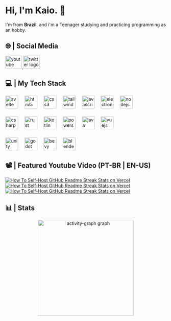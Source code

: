 <h1>Hi, I'm Kaio. 👋</h1>

I'm from **Brazil**,
and i'm a Teenager studying and practicing programming as an hobby.

<h2>🌐 | Social Media</h2>

<div align="left">
  <a href="https://www.youtube.com/@srkaio7882" target="_blank">
    <img src="https://raw.githubusercontent.com/maurodesouza/profile-readme-generator/master/src/assets/icons/social/youtube/default.svg" width="52" height="40" alt="youtube logo"  />
  </a>
  <a href="https://x.com/SrKaio05497576" target="_blank">
    <img src="https://raw.githubusercontent.com/maurodesouza/profile-readme-generator/master/src/assets/icons/social/twitter/default.svg" width="52" height="40" alt="twitter logo"  />
  </a>
</div>

<h2>💻 | My Tech Stack</h2>

<div align="left">
  <img src="https://skillicons.dev/icons?i=svelte" height="40" alt="svelte logo"  />
  <img width="12" />
  <img src="https://skillicons.dev/icons?i=html" height="40" alt="html5 logo"  />
  <img width="12" />
  <img src="https://skillicons.dev/icons?i=css" height="40" alt="css3 logo"  />
  <img width="12" />
  <img src="https://skillicons.dev/icons?i=tailwind" height="40" alt="tailwindcss logo"  />
  <img width="12" />
  <img src="https://skillicons.dev/icons?i=js" height="40" alt="javascript logo"  />
  <img width="12" />
  <img src="https://skillicons.dev/icons?i=electron" height="40" alt="electron logo"  />
  <img width="12" />
  <img src="https://skillicons.dev/icons?i=nodejs" height="40" alt="nodejs logo"  />
</div>

###

<div align="left">
  <img src="https://skillicons.dev/icons?i=cs" height="40" alt="csharp logo"  />
  <img width="12" />
  <img src="https://skillicons.dev/icons?i=rust" height="40" alt="rust logo"  />
  <img width="12" />
  <img src="https://skillicons.dev/icons?i=kotlin" height="40" alt="kotlin logo"  />
  <img width="12" />
  <img src="https://skillicons.dev/icons?i=powershell" height="40" alt="powershell logo"  />
  <img width="12" />
  <img src="https://skillicons.dev/icons?i=java" height="40" alt="java logo"  />
  <img width="12" />
  <img src="https://skillicons.dev/icons?i=vue" height="40" alt="vuejs logo"  />
</div>

###

<div align="left">
  <img src="https://skillicons.dev/icons?i=unity" height="40" alt="unity logo"  />
  <img width="12" />
  <img src="https://skillicons.dev/icons?i=godot" height="40" alt="godot logo"  />
  <img width="12" />
  <img src="https://skillicons.dev/icons?i=bevy" height="40" alt="bevy logo"  />
  <img width="12" />
  <img src="https://skillicons.dev/icons?i=blender" height="40" alt="blender logo"  />
</div>

<h2>📽️ | Featured Youtube Video (PT-BR | EN-US)</h2>
<a href="https://www.youtube.com/watch?v=sphdd5FV14w">
  <picture>
    <source media="(prefers-color-scheme: dark)" srcset="https://ytcards.demolab.com/?id=sphdd5FV14w&title=Eu+fiz+um+jogo+muito+BIZARRO+de+terror+para+meu+amigo+|+Devlog+2">
    <img src="https://ytcards.demolab.com/?id=sphdd5FV14w&title=Eu+fiz+um+jogo+muito+BIZARRO+de+terror+para+meu+amigo+|+Devlog+2" alt="How To Self-Host GitHub Readme Streak Stats on Vercel" title="Eu fiz um jogo muito BIZARRO de terror para meu amigo | Devlog 2">
  </picture>
</a>
<a href="https://www.youtube.com/watch?v=wsh6Xi-GeFI">
  <picture>
    <source media="(prefers-color-scheme: dark)" srcset="https://ytcards.demolab.com/?id=wsh6Xi-GeFI&title=Sr+Kaio+-+Zer0's+Theme+(Kaio's+Dream+2+OST)">
    <img src="https://ytcards.demolab.com/?id=wsh6Xi-GeFI&title=Sr+Kaio+-+Zer0's+Theme+(Kaio's+Dream+2+OST)" alt="How To Self-Host GitHub Readme Streak Stats on Vercel" title=" Sr Kaio - Zer0's Theme (Kaio's Dream 2 OST)">
  </picture>
</a>
<a href="https://www.youtube.com/watch?v=TaFW-7SrMsk">
  <picture>
    <source media="(prefers-color-scheme: dark)" srcset="https://ytcards.demolab.com/?id=TaFW-7SrMsk&title=Some+Scrapped+Animations">
    <img src="https://ytcards.demolab.com/?id=TaFW-7SrMsk&title=Some+Scrapped+Animations" alt="How To Self-Host GitHub Readme Streak Stats on Vercel" title="Some Scrapped Animations">
  </picture>
</a>
<h2>📊 | Stats</h2>

<div align="center">
  <img src="https://github-readme-activity-graph.vercel.app/graph?username=sr-kaio&radius=16&theme=nightowl&area=true&order=5" height="300" alt="activity-graph graph"  />
</div>

###

